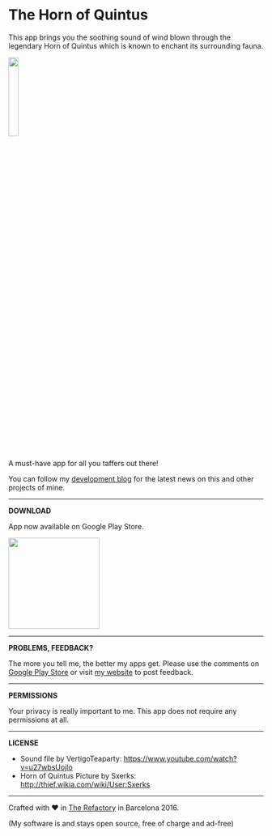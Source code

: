# The Horn of Quintus

This app brings you the soothing sound of wind blown through the legendary Horn of Quintus which is known to enchant its surrounding fauna.

<img src="http://therefactory.bplaced.net/projects-json/thehornofquintus/icon.png" height="20%" width="20%" >

A must-have app for all you taffers out there!

You can follow my <a href="https://goo.gl/U0x1Fy">development blog</a> for the latest news on this and other projects of mine.

***

**DOWNLOAD**

App now available on Google Play Store.

<a href="http://goo.gl/43IbMG"><img src="http://therefactory.bplaced.net/img/google-play-badge.png" width="180"></a>

***

**PROBLEMS, FEEDBACK?**

The more you tell me, the better my apps get. Please use the comments on <a href="http://goo.gl/43IbMG">Google Play Store</a> or visit <a href="http://goo.gl/KvKHze">my website</a> to post feedback. 

***

**PERMISSIONS**

Your privacy is really important to me. This app does not require any permissions at all.

***

**LICENSE**

* Sound file by VertigoTeaparty: https://www.youtube.com/watch?v=u27wbsUojlo
* Horn of Quintus Picture by Sxerks: http://thief.wikia.com/wiki/User:Sxerks

***

Crafted with &hearts; in <a href="http://goo.gl/KvKHze">The Refactory</a> in Barcelona 2016.

(My software is and stays open source, free of charge and ad-free)
